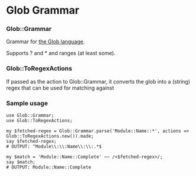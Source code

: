 # Glob Grammar

### Glob::Grammar

Grammar for [the Glob language](https://en.wikipedia.org/wiki/Glob_(programming)).  

Supports ? and * and ranges (at least some).  

### Glob::ToRegexActions

If passed as the action to Glob::Grammar, it converts the glob into a (string) regex that can be used for matching against

### Sample usage

```
use	Glob::Grammar;
use	Glob::ToRegexActions;

my $fetched-regex = Glob::Grammar.parse('Module::Name::*', actions => Glob::ToRegexActions.new()).made;
say $fetched-regex;
# OUTPUT: ^Module\\:\\:Name\\:\\:.*$

my $match = 'Module::Name::Complete' ~~ /<$fetched-regex>/;
say $match;
# OUTPUT: Module::Name::Complete
```
